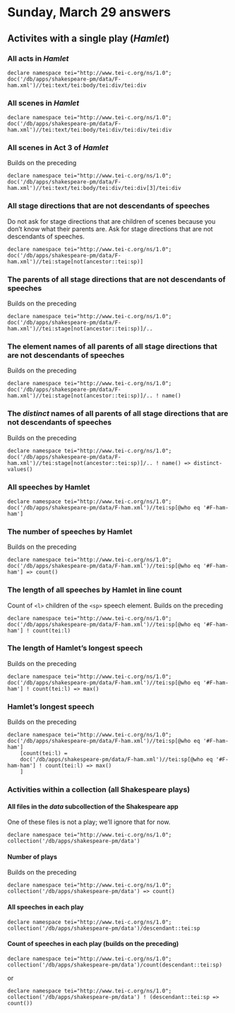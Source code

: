 # Sunday, March 29 answers

## Activites with a single play (*Hamlet*)

### All acts in *Hamlet* 

```xquery
declare namespace tei="http://www.tei-c.org/ns/1.0";
doc('/db/apps/shakespeare-pm/data/F-ham.xml')//tei:text/tei:body/tei:div/tei:div
```

### All scenes in *Hamlet*

```xquery
declare namespace tei="http://www.tei-c.org/ns/1.0";
doc('/db/apps/shakespeare-pm/data/F-ham.xml')//tei:text/tei:body/tei:div/tei:div/tei:div
```

### All scenes in Act 3 of *Hamlet*

Builds on the preceding

```xquery
declare namespace tei="http://www.tei-c.org/ns/1.0";
doc('/db/apps/shakespeare-pm/data/F-ham.xml')//tei:text/tei:body/tei:div/tei:div[3]/tei:div
```

### All stage directions that are not descendants of speeches

Do not ask for stage directions that are children of scenes because you don’t know what their parents are. Ask for stage directions that are not descendants of speeches.

```xquery
declare namespace tei="http://www.tei-c.org/ns/1.0";
doc('/db/apps/shakespeare-pm/data/F-ham.xml')//tei:stage[not(ancestor::tei:sp)]
```

### The parents of all stage directions that are not descendants of speeches

Builds on the preceding

```xquery
declare namespace tei="http://www.tei-c.org/ns/1.0";
doc('/db/apps/shakespeare-pm/data/F-ham.xml')//tei:stage[not(ancestor::tei:sp)]/..
```

### The element names of all parents of all stage directions that are not descendants of speeches

Builds on the preceding

```xquery
declare namespace tei="http://www.tei-c.org/ns/1.0";
doc('/db/apps/shakespeare-pm/data/F-ham.xml')//tei:stage[not(ancestor::tei:sp)]/.. ! name()
```

### The *distinct* names of all parents of all stage directions that are not descendants of speeches

Builds on the preceding

```xquery
declare namespace tei="http://www.tei-c.org/ns/1.0";
doc('/db/apps/shakespeare-pm/data/F-ham.xml')//tei:stage[not(ancestor::tei:sp)]/.. ! name() => distinct-values()
```

### All speeches by Hamlet

```xquery
declare namespace tei="http://www.tei-c.org/ns/1.0";
doc('/db/apps/shakespeare-pm/data/F-ham.xml')//tei:sp[@who eq '#F-ham-ham']
```

### The number of speeches by Hamlet

Builds on the preceding

```xquery
declare namespace tei="http://www.tei-c.org/ns/1.0";
doc('/db/apps/shakespeare-pm/data/F-ham.xml')//tei:sp[@who eq '#F-ham-ham'] => count()
```

### The length of all speeches by Hamlet in line count

Count of `<l>` children of the `<sp>` speech element. Builds on the preceding

```xquery
declare namespace tei="http://www.tei-c.org/ns/1.0";
doc('/db/apps/shakespeare-pm/data/F-ham.xml')//tei:sp[@who eq '#F-ham-ham'] ! count(tei:l)
```

### The length of Hamlet’s longest speech

Builds on the preceding

```xquery
declare namespace tei="http://www.tei-c.org/ns/1.0";
doc('/db/apps/shakespeare-pm/data/F-ham.xml')//tei:sp[@who eq '#F-ham-ham'] ! count(tei:l) => max()
```

### Hamlet’s longest speech

Builds on the preceding

```xquery
declare namespace tei="http://www.tei-c.org/ns/1.0";
doc('/db/apps/shakespeare-pm/data/F-ham.xml')//tei:sp[@who eq '#F-ham-ham']
	[count(tei:l) = 
    doc('/db/apps/shakespeare-pm/data/F-ham.xml')//tei:sp[@who eq '#F-ham-ham'] ! count(tei:l) => max()
    ]
```

### Activities within a collection (all Shakespeare plays)

#### All files in the *data* subcollection of the Shakespeare app

One of these files is not a play; we’ll ignore that for now.

```xquery
declare namespace tei="http://www.tei-c.org/ns/1.0";
collection('/db/apps/shakespeare-pm/data')
```

#### Number of plays

Builds on the preceding

```xquery
declare namespace tei="http://www.tei-c.org/ns/1.0";
collection('/db/apps/shakespeare-pm/data') => count()
```

#### All speeches in each play

```xquery
declare namespace tei="http://www.tei-c.org/ns/1.0";
collection('/db/apps/shakespeare-pm/data')/descendant::tei:sp
```

#### Count of speeches in each play (builds on the preceding)

```xquery
declare namespace tei="http://www.tei-c.org/ns/1.0";
collection('/db/apps/shakespeare-pm/data')/count(descendant::tei:sp)
```

or

```xquery
declare namespace tei="http://www.tei-c.org/ns/1.0";
collection('/db/apps/shakespeare-pm/data') ! (descendant::tei:sp => count())
```